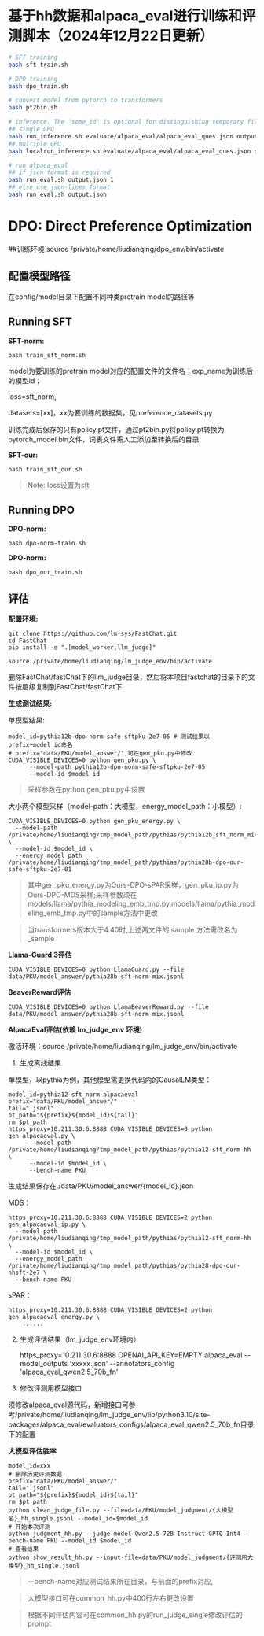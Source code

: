 # 基于hh数据和alpaca_eval进行训练和评测脚本（2024年12月22日更新）

```bash
# SFT training
bash sft_train.sh

# DPO training
bash dpo_train.sh

# convert model from pytorch to transformers
bash pt2bin.sh

# inference. The "some_id" is optional for distinguishing temporary files of concurrent runs.
## single GPU
bash run_inference.sh evaluate/alpaca_eval/alpaca_eval_ques.json output.json 0 [some_id]
## multiple GPU
bash localrun_inference.sh evaluate/alpaca_eval/alpaca_eval_ques.json output.json 0,1,2,3 [some_id]

# run alpaca_eval
## if json format is required
bash run_eval.sh output.json 1
## else use json-lines format
bash run_eval.sh output.json
```

# DPO: Direct Preference Optimization

##训练环境
source /private/home/liudianqing/dpo_env/bin/activate

## 配置模型路径
在config/model目录下配置不同种类pretrain model的路径等

## Running SFT

**SFT-norm:**

    bash train_sft_norm.sh
model为要训练的pretrain model对应的配置文件的文件名；exp_name为训练后的模型id；

loss=sft_norm,

datasets=[xx]，xx为要训练的数据集，见preference_datasets.py

训练完成后保存的只有policy.pt文件，通过pt2bin.py将policy.pt转换为pytorch_model.bin文件，词表文件需人工添加至转换后的目录

**SFT-our:**

    bash train_sft_our.sh
> Note: loss设置为sft


## Running DPO
**DPO-norm:**

    bash dpo-norm-train.sh

**DPO-norm:**

    bash dpo_our_train.sh

## 评估
**配置环境:**

    git clone https://github.com/lm-sys/FastChat.git
    cd FastChat
    pip install -e ".[model_worker,llm_judge]"

    source /private/home/liudianqing/lm_judge_env/bin/activate

删除FastChat/fastChat下的llm_judge目录，然后将本项目fastchat的目录下的文件按层级复制到FastChat/fastChat下

**生成测试结果:**

单模型结果:

    model_id=pythia12b-dpo-norm-safe-sftpku-2e7-05 # 测试结果以prefix+model_id命名
    # prefix="data/PKU/model_answer/",可在gen_pku.py中修改
    CUDA_VISIBLE_DEVICES=0 python gen_pku.py \
    	  --model-path pythia12b-dpo-norm-safe-sftpku-2e7-05
    	  --model-id $model_id
>采样参数在python gen_pku.py中设置

大小两个模型采样（model-path：大模型，energy_model_path：小模型）:

    CUDA_VISIBLE_DEVICES=0 python gen_pku_energy.py \
	  --model-path /private/home/liudianqing/tmp_model_path/pythias/pythia12b_sft_norm_mix \
	  --model-id $model_id \
	  --energy_model_path /private/home/liudianqing/tmp_model_path/pythias/pythia28b-dpo-our-safe-sftpku-2e7-01

>其中gen_pku_energy.py为Ours-DPO-sPAR采样，gen_pku_ip.py为Ours-DPO-MDS采样;采样参数须在models/llama/pythia_modeling_emb_tmp.py,models/llama/pythia_modeling_emb_tmp.py中的sample方法中更改

> 当transformers版本大于4.40时,上述两文件的 sample 方法需改名为 _sample

**Llama-Guard 3评估**

    CUDA_VISIBLE_DEVICES=0 python LlamaGuard.py --file data/PKU/model_answer/pythia28b-sft-norm-mix.jsonl

**BeaverReward评估**

    CUDA_VISIBLE_DEVICES=0 python LlamaBeaverReward.py --file data/PKU/model_answer/pythia28b-sft-norm-mix.jsonl

**AlpacaEval评估(依赖 lm_judge_env 环境)**

激活环境：source /private/home/liudianqing/lm_judge_env/bin/activate

1. 生成离线结果

单模型，以pythia为例，其他模型需更换代码内的CausalLM类型：


    model_id=pythia12-sft_norm-alpacaeval
    prefix="data/PKU/model_answer/"
    tail=".jsonl"
    pt_path="${prefix}${model_id}${tail}"
    rm $pt_path
    https_proxy=10.211.30.6:8888 CUDA_VISIBLE_DEVICES=0 python gen_alpacaeval.py \
          --model-path /private/home/liudianqing/tmp_model_path/pythias/pythia12-sft_norm-hh \
          --model-id $model_id \
          --bench-name PKU
    
生成结果保存在./data/PKU/model_answer/{model_id}.json


MDS：


    https_proxy=10.211.30.6:8888 CUDA_VISIBLE_DEVICES=2 python gen_alpacaeval_ip.py \
	  --model-path /private/home/liudianqing/tmp_model_path/pythias/pythia12-sft_norm-hh \
	  --model-id $model_id \
	  --energy_model_path /private/home/liudianqing/tmp_model_path/pythias/pythia28-dpo-our-hhsft-2e7 \
	  --bench-name PKU


sPAR：


    https_proxy=10.211.30.6:8888 CUDA_VISIBLE_DEVICES=2 python gen_alpacaeval_energy.py \ 
        ......


2. 生成评估结果（lm_judge_env环境内）


    https_proxy=10.211.30.6:8888 OPENAI_API_KEY=EMPTY alpaca_eval --model_outputs 'xxxxx.json'   --annotators_config 'alpaca_eval_qwen2.5_70b_fn'


3. 修改评测用模型接口

须修改alpaca_eval源代码，新增接口可参考/private/home/liudianqing/lm_judge_env/lib/python3.10/site-packages/alpaca_eval/evaluators_configs/alpaca_eval_qwen2.5_70b_fn目录下的配置


**大模型评估胜率**

    model_id=xxx
    # 删除历史评测数据
    prefix="data/PKU/model_answer/"
    tail=".jsonl"
    pt_path="${prefix}${model_id}${tail}"
    rm $pt_path
    python clean_judge_file.py --file=data/PKU/model_judgment/{大模型名}_hh_single.jsonl --model_id=$model_id
    # 开始本次评测
    python judgment_hh.py --judge-model Qwen2.5-72B-Instruct-GPTQ-Int4 --bench-name PKU --model_id $model_id 
    # 查看结果
    python show_result_hh.py --input-file=data/PKU/model_judgment/{评测用大模型}_hh_single.jsonl

>--bench-name对应测试结果所在目录，与前面的prefix对应,

> 大模型接口可在common_hh.py中400行左右更改设置

> 根据不同评估内容可在common_hh.py的run_judge_single修改评估的prompt
